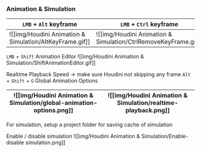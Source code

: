 ### Animation & Simulation

`LMB` + `Alt` keyframe|`LMB` + `Ctrl` keyframe
---|---
![[img/Houdini Animation & Simulation/AltKeyFrame.gif]]|![[img/Houdini Animation & Simulation/CtrlRemoveKeyFrame.gif]]


`LMB` + `Shift` Animation Editor
![[img/Houdini Animation & Simulation/ShiftAnimationEditor.gif]]
  

Realtime Playback Speed -> make sure Houdini not skipping any frame
`Alt` + `Shift` + `G` Global Animation Options

![[img/Houdini Animation & Simulation/global-animation-options.png]]|![[img/Houdini Animation & Simulation/realtime-playback.png]]
---|---

For simulation, setup a project folder for saving cache of simulation

Enable / disable simulation
![[img/Houdini Animation & Simulation/Enable-disable simulation.png]]
